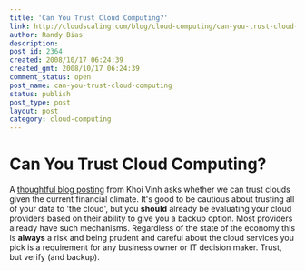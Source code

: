 ```yaml
---
title: 'Can You Trust Cloud Computing?'
link: http://cloudscaling.com/blog/cloud-computing/can-you-trust-cloud-computing/
author: Randy Bias
description: 
post_id: 2364
created: 2008/10/17 06:24:39
created_gmt: 2008/10/17 06:24:39
comment_status: open
post_name: can-you-trust-cloud-computing
status: publish
post_type: post
layout: post
category: cloud-computing
---
```


# Can You Trust Cloud Computing?

A [thoughtful blog posting](http://www.subtraction.com/2008/10/15/a-cloud-and-a-prayer) from Khoi Vinh asks whether we can trust clouds given the current financial climate. It's good to be cautious about trusting all of your data to 'the cloud', but you **should** already be evaluating your cloud providers based on their ability to give you a backup option. Most providers already have such mechanisms. Regardless of the state of the economy this is **always** a risk and being prudent and careful about the cloud services you pick is a requirement for any business owner or IT decision maker. Trust, but verify (and backup).